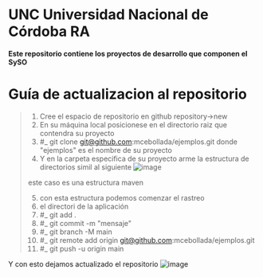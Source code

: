 # **UNC** Universidad Nacional de Córdoba RA

**Este repositorio contiene los proyectos de desarrollo que componen el SySO**

# Guía de actualizacion al repositorio
> 1. Cree el espacio de repositorio en github repository->new
> 1. En su máquina local posicionese en el directorio raiz que contendra su proyecto 
> 1. #_ git clone git@github.com:mcebollada/ejemplos.git donde "ejemplos" es el nombre de su proyecto
> 1. Y en la carpeta especifica de su proyecto arme la estructura de directorios simil al siguiente
>![image](https://user-images.githubusercontent.com/5493036/160722708-890ef049-8b2a-43a9-96f6-53d76e09c8f9.png)
>
> este caso es una estructura maven
>
> 5. con esta estructura podemos comenzar el rastreo
> 1. el directori de la aplicación
> 1. #_ git add .
> 1. #_ git commit -m "mensaje"
> 1. #_ git branch -M main
> 1. #_ git remote add origin git@github.com:mcebollada/ejemplos.git
> 1. #_ git push -u origin main

Y con esto dejamos actualizado el repositorio
![image](https://user-images.githubusercontent.com/5493036/160722999-4119857c-76d0-4ec4-9941-26c0251daa1e.png)


